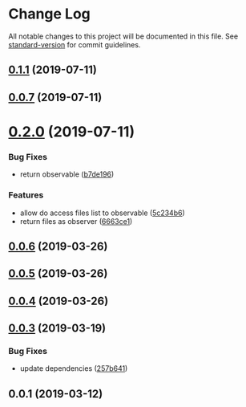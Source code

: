 # Change Log

All notable changes to this project will be documented in this file. See [standard-version](https://github.com/conventional-changelog/standard-version) for commit guidelines.

<a name="0.1.1"></a>
## [0.1.1](https://github.com/meumobi/mmb-media-provider/compare/v0.0.7...v0.1.1) (2019-07-11)



<a name="0.0.7"></a>
## [0.0.7](https://github.com/meumobi/mmb-media-provider/compare/v0.2.0...v0.0.7) (2019-07-11)



<a name="0.2.0"></a>
# [0.2.0](https://github.com/meumobi/mmb-media-provider/compare/v0.0.6...v0.2.0) (2019-07-11)


### Bug Fixes

* return observable ([b7de196](https://github.com/meumobi/mmb-media-provider/commit/b7de196))


### Features

* allow do access files list to observable ([5c234b6](https://github.com/meumobi/mmb-media-provider/commit/5c234b6))
* return files as observer ([6663ce1](https://github.com/meumobi/mmb-media-provider/commit/6663ce1))



<a name="0.0.6"></a>
## [0.0.6](https://github.com/meumobi/mmb-media-provider/compare/v0.0.5...v0.0.6) (2019-03-26)



<a name="0.0.5"></a>
## [0.0.5](https://github.com/meumobi/mmb-media-provider/compare/v0.0.4...v0.0.5) (2019-03-26)



<a name="0.0.4"></a>
## [0.0.4](https://github.com/meumobi/mmb-media-provider/compare/v0.0.3...v0.0.4) (2019-03-26)



<a name="0.0.3"></a>
## [0.0.3](https://github.com/meumobi/mmb-media-provider/compare/v0.0.1...v0.0.3) (2019-03-19)


### Bug Fixes

* update dependencies ([257b641](https://github.com/meumobi/mmb-media-provider/commit/257b641))



<a name="0.0.1"></a>
## 0.0.1 (2019-03-12)
